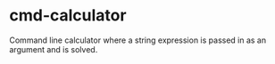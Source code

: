 # cmd-calculator
Command line calculator where a string expression is passed in as an argument and is solved.
